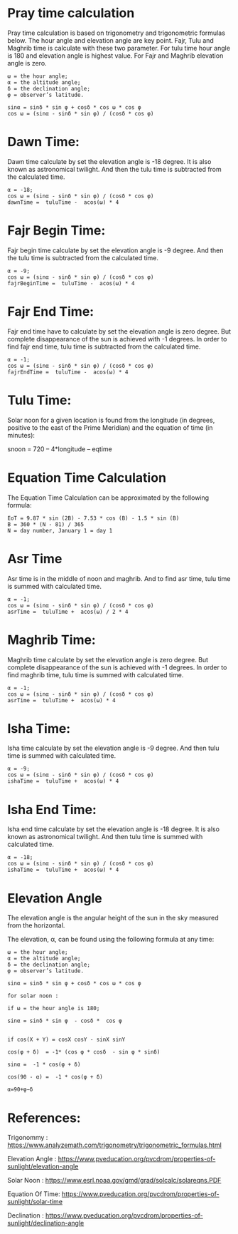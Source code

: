 # Pray time calculation
Pray time calculation is based on trigonometry and trigonometric formulas below. The hour angle and elevation angle are key point. Fajr, Tulu and Maghrib time is calculate with these two parameter. For tulu time hour angle is 180 and elevation angle is highest value. For Fajr and Maghrib elevation angle is zero.
	
    ω = the hour angle;
    α = the altitude angle;
    δ = the declination angle;
    φ = observer’s latitude.

    sinα = sinδ * sin φ + cosδ * cos ω * cos φ 
    cos ω = (sinα - sinδ * sin φ) / (cosδ * cos φ)  


# Dawn Time:

Dawn time calculate by set the elevation angle is -18 degree. It is also known as astronomical twilight. And then the tulu time is subtracted from the calculated time.


	α = -18;
    cos ω = (sinα - sinδ * sin φ) / (cosδ * cos φ)  
	dawnTime =  tuluTime -  acos(ω) * 4


# Fajr Begin Time:

Fajr begin time calculate by set the elevation angle is -9 degree.  And then the tulu time is subtracted from the calculated time.

	α = -9;
    cos ω = (sinα - sinδ * sin φ) / (cosδ * cos φ)  
	fajrBeginTime =  tuluTime -  acos(ω) * 4


# Fajr End Time:

Fajr end time have to calculate by set the elevation angle is zero degree. But complete disappearance of the sun is achieved with -1 degrees. In order to find fajr end time, tulu time is subtracted from the calculated time.

	α = -1;
    cos ω = (sinα - sinδ * sin φ) / (cosδ * cos φ)  
	fajrEndTime =  tuluTime -  acos(ω) * 4

# Tulu Time:
Solar noon for a given location is found from the longitude (in degrees, positive to the east of the Prime Meridian) and the equation of time (in minutes):

snoon = 720 – 4*longitude – eqtime

# Equation Time Calculation

The Equation Time Calculation can be approximated by the following formula:

	EoT = 9.87 * sin (2B) - 7.53 * cos (B) - 1.5 * sin (B)
	B = 360 * (N - 81) / 365
	N = day number, January 1 = day 1
  

# Asr Time

Asr time is in the middle of noon and maghrib. And to find asr time, tulu time is summed with calculated time.
	
	α = -1;
    cos ω = (sinα - sinδ * sin φ) / (cosδ * cos φ)  
	asrTime =  tuluTime +  acos(ω) / 2 * 4	 

# Maghrib Time:

Maghrib time calculate by set the elevation angle is zero degree. But complete disappearance of the sun is achieved with -1 degrees. In order to find maghrib time, tulu time is summed with calculated time.

	α = -1;
    cos ω = (sinα - sinδ * sin φ) / (cosδ * cos φ)  
	asrTime =  tuluTime +  acos(ω) * 4
	 

# Isha Time:

Isha time calculate by set the elevation angle is -9 degree.   And then tulu time is summed with calculated time.

	α = -9;
    cos ω = (sinα - sinδ * sin φ) / (cosδ * cos φ)  
	ishaTime =  tuluTime +  acos(ω) * 4

# Isha End Time:

Isha end  time calculate by set the elevation angle is -18 degree. It is also known as astronomical twilight.  And then tulu time is summed with calculated time.

	α = -18;
    cos ω = (sinα - sinδ * sin φ) / (cosδ * cos φ)  
	ishaTime =  tuluTime +  acos(ω) * 4
	 
	
# Elevation Angle

The elevation angle is the angular height of the sun in the sky measured from the horizontal.     

The elevation, α, can be found using the following formula at any time:

    ω = the hour angle;
	α = the altitude angle;
    δ = the declination angle;
    φ = observer’s latitude.

    sinα = sinδ * sin φ + cosδ * cos ω * cos φ 

	for solar noon :

    if ω = the hour angle is 180;

    sinα = sinδ * sin φ  - cosδ *  cos φ 

	 
	if cos(X + Y) = cosX cosY - sinX sinY

    cos(φ + δ)  = -1* (cos φ * cosδ  - sin φ * sinδ)  
	
	sinα =  -1 * cos(φ + δ)
	
	cos(90 - α) =  -1 * cos(φ + δ)

	α=90+φ−δ 
	

# References:

Trigonommy  	:	https://www.analyzemath.com/trigonometry/trigonometric_formulas.html

Elevation Angle :	https://www.pveducation.org/pvcdrom/properties-of-sunlight/elevation-angle

Solar Noon 		:	https://www.esrl.noaa.gov/gmd/grad/solcalc/solareqns.PDF

Equation Of Time:	https://www.pveducation.org/pvcdrom/properties-of-sunlight/solar-time

Declination		:  https://www.pveducation.org/pvcdrom/properties-of-sunlight/declination-angle
